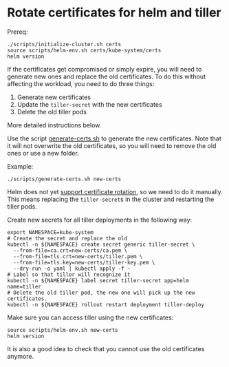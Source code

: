 # Rotate certificates for helm and tiller

Prereq:
```shell
./scripts/initialize-cluster.sh certs
source scripts/helm-env.sh certs/kube-system/certs
helm version
```

If the certificates get compromised or simply expire, you will need to generate new ones and replace the old certificates.
To do this without affecting the workload, you need to do three things:

1. Generate new certificates
2. Update the `tiller-secret` with the new certificates
3. Delete the old tiller pods

More detailed instructions below.

Use the script [generate-certs.sh](../../scripts/generate-certs.sh) to generate the new certificates.
Note that it will not overwrite the old certificates, so you will need to remove the old ones or use a new folder.

Example:
```shell
./scripts/generate-certs.sh new-certs
```

Helm does not yet [support certificate rotation](https://github.com/helm/helm/issues/5216), so we need to do it manually.
This means replacing the `tiller-secret`s in the cluster and restarting the tiller pods.

Create new secrets for all tiller deployments in the following way:
```shell
export NAMESPACE=kube-system
# Create the secret and replace the old
kubectl -n ${NAMESPACE} create secret generic tiller-secret \
  --from-file=ca.crt=new-certs/ca.pem \
  --from-file=tls.crt=new-certs/tiller.pem \
  --from-file=tls.key=new-certs/tiller-key.pem \
  --dry-run -o yaml | kubectl apply -f -
# Label so that tiller will recognize it
kubectl -n ${NAMESPACE} label secret tiller-secret app=helm name=tiller
# Delete the old tiller pod, the new one will pick up the new certificates.
kubectl -n ${NAMESPACE} rollout restart deployment tiller-deploy
```

Make sure you can access tiller using the new certificates:

```shell
source scripts/helm-env.sh new-certs
helm version
```
 It is also a good idea to check that you cannot use the old certificates anymore.
